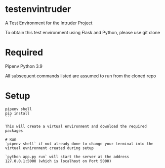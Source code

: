 # testenvintruder
A Test Environment for the Intruder Project

To obtain this test environment using Flask and Python, please use git clone

# Required 
Pipenv
Python 3.9

All subsequent commands listed are assumed to run from the cloned repo

# Setup

````
pipenv shell
pip install
```

This will create a virtual environment and download the required packages

# Run
`pipenv shell` if not already done to change your terminal into the virtual evnironment created during setup

`python app.py run` will start the server at the address 127.0.0.1:5000 (which is localhost on Port 5000)

